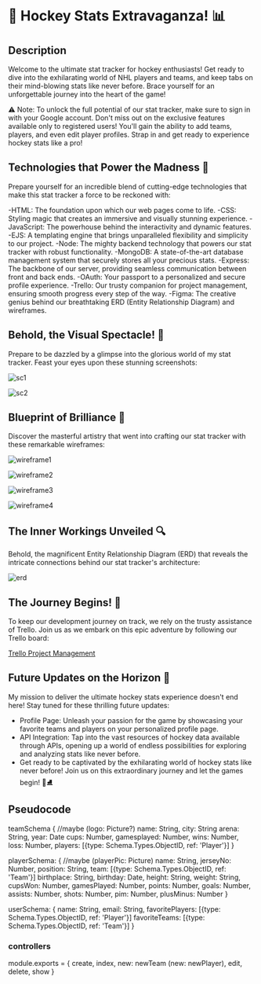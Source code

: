 # 🏒 Hockey Stats Extravaganza! 📊

## Description

Welcome to the ultimate stat tracker for hockey enthusiasts! Get ready to dive into the exhilarating world of NHL players and teams, and keep tabs on their mind-blowing stats like never before. Brace yourself for an unforgettable journey into the heart of the game!

⚠️ Note: To unlock the full potential of our stat tracker, make sure to sign in with your Google account. Don't miss out on the exclusive features available only to registered users! You'll gain the ability to add teams, players, and even edit player profiles. Strap in and get ready to experience hockey stats like a pro!

 ## Technologies that Power the Madness 🚀
Prepare yourself for an incredible blend of cutting-edge technologies that make this stat tracker a force to be reckoned with:

-HTML: The foundation upon which our web pages come to life.
-CSS: Styling magic that creates an immersive and visually stunning experience.
-JavaScript: The powerhouse behind the interactivity and dynamic features.
-EJS: A templating engine that brings unparalleled flexibility and simplicity to our project.
-Node: The mighty backend technology that powers our stat tracker with robust functionality.
-MongoDB: A state-of-the-art database management system that securely stores all your precious stats.
-Express: The backbone of our server, providing seamless communication between front and back ends.
-OAuth: Your passport to a personalized and secure profile experience.
-Trello: Our trusty companion for project management, ensuring smooth progress every step of the way.
-Figma: The creative genius behind our breathtaking ERD (Entity Relationship Diagram) and wireframes.

## Behold, the Visual Spectacle! 📸

Prepare to be dazzled by a glimpse into the glorious world of my stat tracker. Feast your eyes upon these stunning screenshots:

![sc1](public/pictures/sc1.png)

![sc2](public/pictures/sc2.png)

 ## Blueprint of Brilliance 📝

Discover the masterful artistry that went into crafting our stat tracker with these remarkable wireframes:

![wireframe1](public/pictures/wireframe1.png)

![wireframe2](public/pictures/wireframe2.png)

![wireframe3](public/pictures/wireframe3.png)

![wireframe4](public/pictures/wireframe4.png)

## The Inner Workings Unveiled 🔍

Behold, the magnificent Entity Relationship Diagram (ERD) that reveals the intricate connections behind our stat tracker's architecture:

![erd](public/pictures/erd.png)

## The Journey Begins! 🚀

To keep our development journey on track, we rely on the trusty assistance of Trello. Join us as we embark on this epic adventure by following our Trello board:

[Trello Project Management](https://trello.com/b/oZkWDkc9/project-management)

## Future Updates on the Horizon 🌅

My mission to deliver the ultimate hockey stats experience doesn't end here! Stay tuned for these thrilling future updates:

- Profile Page: Unleash your passion for the game by showcasing your favorite teams and players on your personalized profile page.
- API Integration: Tap into the vast resources of hockey data available through APIs, opening up a world of endless possibilities for exploring and analyzing stats like never before.
- Get ready to be captivated by the exhilarating world of hockey stats like never before! Join us on this extraordinary journey and let the games begin! 🏒⛸️

## Pseudocode

teamSchema {
   //maybe (logo: Picture?)
    name: String,
    city: String
    arena: String,
    year: Date
    cups: Number,
    gamesplayed: Number,
    wins: Number,
    loss: Number,
    players: [{type: Schema.Types.ObjectID, ref: 'Player'}]
}

playerSchema: {
//maybe (playerPic: Picture)
name: String,
jerseyNo: Number,
position: String,
team: [{type: Schema.Types.ObjectID, ref: 'Team'}]
birthplace: String,
birthday: Date,
height: String,
weight: String,
cupsWon: Number,
gamesPlayed: Number,
points: Number,
goals: Number,
assists: Number,
shots: Number,
pim: Number,
plusMinus: Number
}

userSchema: {
    name: String,
    email: String,
    favoritePlayers: [{type: Schema.Types.ObjectID, ref: 'Player'}]
    favoriteTeams: [{type: Schema.Types.ObjectID, ref: 'Team'}]
}

### controllers

module.exports = {
    create,
    index,
    new: newTeam (new: newPlayer),
    edit,
    delete,
    show
}